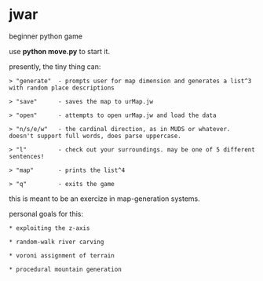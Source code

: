 # jwar
beginner python game 


use **python move.py** to start it. 

presently, the tiny thing can:

    > "generate"  - prompts user for map dimension and generates a list^3 with random place descriptions
    
    > "save"      - saves the map to urMap.jw
    
    > "open"      - attempts to open urMap.jw and load the data
    
    > "n/s/e/w"   - the cardinal direction, as in MUDS or whatever. doesn't support full words, does parse uppercase.
    
    > "l"         - check out your surroundings. may be one of 5 different sentences!
    
    > "map"       - prints the list^4
    
    > "q"         - exits the game


this is meant to be an exercize in map-generation systems. 

personal goals for this:

    * exploiting the z-axis

    * random-walk river carving
    
    * voroni assignment of terrain
    
    * procedural mountain generation
